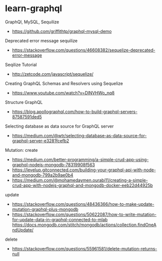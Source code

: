 # learn-graphql

GraphQl, MySQL, Sequilize
- https://github.com/griffithtp/graphql-mysql-demo

Deprecated error message sequilize
- https://stackoverflow.com/questions/46608382/sequelize-deprecated-error-message

Seqilize Tutorial
- http://zetcode.com/javascript/sequelize/

Creating GraphQL Schemas and Resolvers using Sequelize
- https://www.youtube.com/watch?v=DlNVHWo_nq8

Structure GraphQL
- https://blog.apollographql.com/how-to-build-graphql-servers-87587591ded5

Selecting database as data source for GraphQL server
- https://medium.com/@wtr/selecting-database-as-data-source-for-graphql-server-e3281fcefb2


Mutation:
create
- https://medium.com/better-programming/a-simple-crud-app-using-graphql-nodejs-mongodb-78319908f563
- https://levelup.gitconnected.com/building-your-graphql-api-with-node-and-mongodb-799a2b9ae0b4
- https://medium.com/@mohamedaymen.ourabi11/creating-a-simple-crud-app-with-nodejs-graphql-and-mongodb-docker-eeb22d44925b

update
- https://stackoverflow.com/questions/48436366/how-to-make-update-mutation-graphql-plus-mongodb
- https://stackoverflow.com/questions/50622087/how-to-write-mutation-for-update-data-in-graphql-connected-to-mlab
https://docs.mongodb.com/stitch/mongodb/actions/collection.findOneAndUpdate/

delete
- https://stackoverflow.com/questions/55961581/delete-mutation-returns-null
